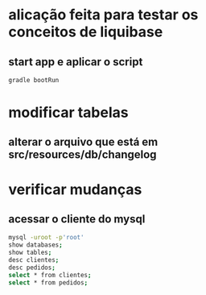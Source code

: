 # alicação feita para testar os conceitos de liquibase

## start app e aplicar o script
```bash
gradle bootRun
```

# modificar tabelas
## alterar o arquivo que está em src/resources/db/changelog

# verificar mudanças 
## acessar o cliente do mysql
```bash
mysql -uroot -p'root'
show databases;
show tables;
desc clientes;
desc pedidos;
select * from clientes;
select * from pedidos;
```